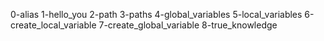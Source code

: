 0-alias
1-hello_you
2-path
3-paths
4-global_variables
5-local_variables
6-create_local_variable
 7-create_global_variable
8-true_knowledge
